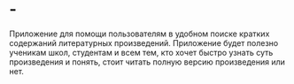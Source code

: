 # -
Приложение для помощи пользователям в удобном поиске кратких содержаний литературных произведений. Приложение будет полезно ученикам школ, студентам и всем тем, кто хочет быстро узнать суть произведения и понять, стоит читать полную версию произведения или нет.
